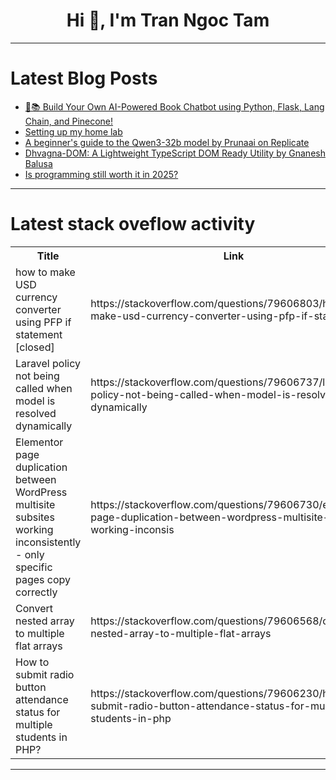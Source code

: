 <h1 align="center">Hi 👋, I'm Tran Ngoc Tam</h1>

---

# Latest Blog Posts 
<!-- BLOG-POST-LIST:START -->
- [🤖📚 Build Your Own AI-Powered Book Chatbot using Python, Flask, Lang Chain, and Pinecone!](https://dev.to/ujjwal_nepal/build-your-own-ai-powered-book-chatbot-using-python-flask-lang-chain-and-pinecone-loi)
- [Setting up my home lab](https://dev.to/hanswillem/setting-up-my-home-lab-2fk5)
- [A beginner&#39;s guide to the Qwen3-32b model by Prunaai on Replicate](https://dev.to/aimodels-fyi/a-beginners-guide-to-the-qwen3-32b-model-by-prunaai-on-replicate-flg)
- [Dhvagna-DOM: A Lightweight TypeScript DOM Ready Utility by Gnanesh Balusa](https://dev.to/gnox79/dhvagna-dom-a-lightweight-typescript-dom-ready-utility-by-gnanesh-balusa-3hp)
- [Is programming still worth it in 2025?](https://dev.to/paulthedev/is-programming-still-worth-it-in-2025-afn)
<!-- BLOG-POST-LIST:END -->

---

# Latest stack oveflow activity
<table>
  <tr><th>Title</th><th>Link</th></tr>
  <!-- STACKOVERFLOW:START --><tr><td>how to make USD currency converter using PFP if statement [closed]</td><td>https://stackoverflow.com/questions/79606803/how-to-make-usd-currency-converter-using-pfp-if-statement</td></tr><tr><td>Laravel policy not being called when model is resolved dynamically</td><td>https://stackoverflow.com/questions/79606737/laravel-policy-not-being-called-when-model-is-resolved-dynamically</td></tr><tr><td>Elementor page duplication between WordPress multisite subsites working inconsistently - only specific pages copy correctly</td><td>https://stackoverflow.com/questions/79606730/elementor-page-duplication-between-wordpress-multisite-subsites-working-inconsis</td></tr><tr><td>Convert nested array to multiple flat arrays</td><td>https://stackoverflow.com/questions/79606568/convert-nested-array-to-multiple-flat-arrays</td></tr><tr><td>How to submit radio button attendance status for multiple students in PHP?</td><td>https://stackoverflow.com/questions/79606230/how-to-submit-radio-button-attendance-status-for-multiple-students-in-php</td></tr><!-- STACKOVERFLOW:END -->
</table>

---


